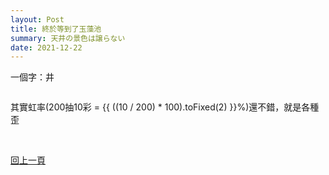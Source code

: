 ```yaml
---
layout: Post
title: 終於等到了玉藻池
summary: 天井の景色は譲らない
date: 2021-12-22
---
```


一個字：井

<img class="w-1/3" src="https://i.imgur.com/miKkIeu.png" alt="" data-action="zoom" />

其實虹率(<span class="text-red-400">200抽10彩 = {{ ((10 / 200) * 100).toFixed(2) }}%</span>)還不錯，就是各種歪

<div class="flex flex-wrap w-full">
  <img class="w-1/3" src="https://i.imgur.com/l0sUQAs.png" alt="" data-action="zoom" />
  <img class="w-1/3" src="https://i.imgur.com/1fHftZO.png" alt="" data-action="zoom" />
  <img class="w-1/3" src="https://i.imgur.com/AFD4Ceo.png" alt="" data-action="zoom" />
  <img class="w-1/3" src="https://i.imgur.com/7mXAOnZ.png" alt="" data-action="zoom" />
  <img class="w-1/3" src="https://i.imgur.com/lfLBJgm.png" alt="" data-action="zoom" />
  <img class="w-1/3" src="https://i.imgur.com/XqdeWmx.png" alt="" data-action="zoom" />
  <img class="w-1/3" src="https://i.imgur.com/0udBSyf.png" alt="" data-action="zoom" />
  <img class="w-1/3" src="https://i.imgur.com/ILXQNPf.png" alt="" data-action="zoom" />
  <img class="w-1/3" src="https://i.imgur.com/Cuzwdxt.png" alt="" data-action="zoom" />
</div>



<div class="text-center mt-10">

[回上一頁](../README.md)

</div>


<script>
export default {

  data() {
    return {

    }
  },
  computed: {

  },
  methods: {
 
  }
}
</script>